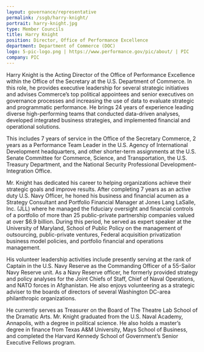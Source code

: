 ```yaml
---
layout: governance/representative
permalink: /ssgb/harry-knight/
portrait: harry-knight.jpg
type: Member Councils
title: Harry Knight
position: Director, Office of Performance Excellence
department: Department of Commerce (DOC)
logo: 5-pic-logo.png | https://www.performance.gov/pic/about/ | PIC
company: PIC
---
```


Harry Knight is the Acting Director of the Office of Performance Excellence within the Office of the Secretary at the U.S. Department of Commerce. In this role, he provides executive leadership for several strategic initiatives and advises Commerce’s top political appointees and senior executives on governance processes and increasing the use of data to evaluate strategic and programmatic performance. He brings 24 years of experience leading diverse high-performing teams that conducted data-driven analyses, developed integrated business strategies, and implemented financial and operational solutions.
 
This includes 7 years of service in the Office of the Secretary Commerce, 2 years as a Performance Team Leader in the U.S. Agency of International Development headquarters, and other shorter-term assignments at the U.S. Senate Committee for Commerce, Science, and Transportation, the U.S. Treasury Department, and the National Security Professional Development–Integration Office.

Mr. Knight has dedicated his career to helping organizations achieve their strategic goals and
improve results. After completing 7 years as an active duty U.S. Navy Officer, he honed his
business and financial acumen as a Strategy Consultant and Portfolio Financial Manager at Jones Lang LaSalle, Inc. (JLL) where he managed the fiduciary oversight and financial controls of a portfolio of more than 25 public-private partnership companies valued at over $6.9 billion. During this period, he served as expert speaker at the University of Maryland, School of Public
Policy on the management of outsourcing, public-private ventures, Federal acquisition
privatization business model policies, and portfolio financial and operations management.

His volunteer leadership activities include presently serving at the rank of Captain in the U.S.
Navy Reserve as the Commanding Officer of a 55-Sailor Navy Reserve unit. As a Navy Reserve
officer, he formerly provided strategy and policy analyses for the Joint Chiefs of Staff, Chief of
Naval Operations, and NATO forces in Afghanistan. He also enjoys volunteering as a strategic
adviser to the boards of directors of several Washington DC-area philanthropic organizations. 

He currently serves as Treasurer on the Board of The Theatre Lab School of the Dramatic Arts.
Mr. Knight graduated from the U.S. Naval Academy, Annapolis, with a degree in political
science. He also holds a master’s degree in finance from Texas A&M University, Mays School
of Business, and completed the Harvard Kennedy School of Government’s Senior Executive
Fellows program.
